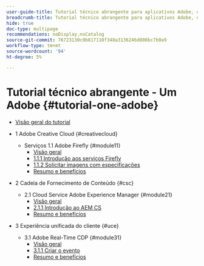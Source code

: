 ```yaml
---
user-guide-title: Tutorial técnico abrangente para aplicativos Adobe, de Creative Cloud a Experience Cloud
breadcrumb-title: Tutorial técnico abrangente para aplicativos Adobe, de Creative Cloud a Experience Cloud
hide: true
doc-type: multipage
recommendations: noDisplay,noCatalog
source-git-commit: 76723130c0b817110f348a3136246d808bc7b0a9
workflow-type: tm+mt
source-wordcount: '94'
ht-degree: 5%

---
```



# Tutorial técnico abrangente - Um Adobe {#tutorial-one-adobe}

+ [Visão geral do tutorial](/help/tutorial-one-adobe/overview.md)

+ 1 Adobe Creative Cloud {#creativecloud}
   + Serviços 1.1 Adobe Firefly {#module11}
      + [Visão geral](/help/tutorial-one-adobe/modules/creative-cloud/module1.1/firefly-services.md)
      + [1.1.1 Introdução aos serviços Firefly](/help/tutorial-one-adobe/modules/creative-cloud/module1.1/ex1.md)
      + [1.1.2 Solicitar imagens com especificações](/help/tutorial-one-adobe/modules/creative-cloud/module1.1/ex2.md)
      + [Resumo e benefícios](/help/tutorial-one-adobe/modules/creative-cloud/module1.1/summary.md)

+ 2 Cadeia de Fornecimento de Conteúdo {#csc}
   + 2.1 Cloud Service Adobe Experience Manager {#module21}
      + [Visão geral](/help/tutorial-one-adobe/modules/csc/module2.1/aemcs.md)
      + [2.1.1 Introdução ao AEM CS](/help/tutorial-one-adobe/modules/csc/module2.1/ex1.md)
      + [Resumo e benefícios](/help/tutorial-one-adobe/modules/csc/module2.1/summary.md)

+ 3 Experiência unificada do cliente {#uce}
   + 3.1 Adobe Real-Time CDP {#module31}
      + [Visão geral](/help/tutorial-one-adobe/modules/uce/module3.1/rtcdp.md)
      + [3.1.1 Criar o evento](/help/tutorial-one-adobe/modules/uce/module3.1/ex1.md)
      + [Resumo e benefícios](/help/tutorial-one-adobe/modules/uce/module3.1/summary.md)

